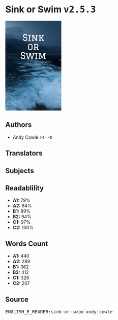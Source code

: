 # Sink or Swim <kbd>v2.5.3</kbd>

![](./cover.medium.jpg "")

## Authors


 - Andy Cowle <small>(-1 - -1)</small>

## Translators



## Subjects



## Readablility


 - **A1:** 79%
 - **A2:** 84%
 - **B1:** 89%
 - **B2:** 94%
 - **C1:** 97%
 - **C2:** 100%

## Words Count


 - **A1:** 440
 - **A2:** 289
 - **B1:** 362
 - **B2:** 412
 - **C1:** 326
 - **C2:** 207

## Source


<kbd>ENGLISH_E_READER:sink-or-swim-andy-cowle</kbd>
